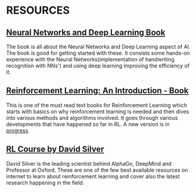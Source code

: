 # RESOURCES

## [Neural Networks and Deep Learning Book](http://neuralnetworksanddeeplearning.com/)

The book is all about the Neural Networks and Deep Learning aspect of AI. The book is good for getting started with these. It consists some hands-on experience with the Neural Networks(implementation of handwriting recognition with NNs') and using deep learning improving the efficiency of it.

## [Reinforcement Learning: An Introduction - Book](http://people.inf.elte.hu/lorincz/Files/RL_2006/SuttonBook.pdf)

This is one of the must read text books for Reinforcement Learning which starts with basics on why reinforcement learning is needed and then dives into various methods and algorithms involved. It goes through various developments that have happened so far in RL. A new version is in [progress](https://webdocs.cs.ualberta.ca/~sutton/book/bookdraft2016sep.pdf).

## [RL Course by David Silver](https://www.youtube.com/watch?v=2pWv7GOvuf0&list=PLzuuYNsE1EZAXYR4FJ75jcJseBmo4KQ9-)

David Silver is the leading scientist behind AlphaGo, DeepMind and Professor at Oxford. These are one of the few best available resources on internet to learn about reinforcement learning and cover also the latest research happening in the field.
